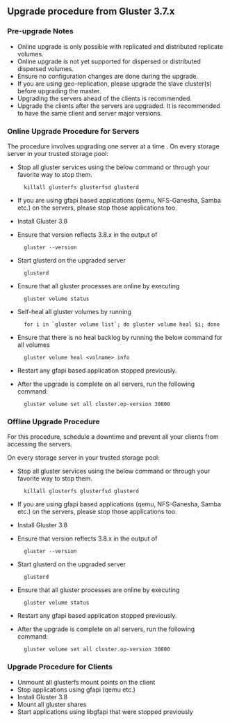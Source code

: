 ## Upgrade procedure from Gluster 3.7.x

### Pre-upgrade Notes

- Online upgrade is only possible with replicated and distributed replicate volumes.
- Online upgrade is not yet supported for dispersed or distributed dispersed volumes.
- Ensure no configuration changes are done during the upgrade.
- If you are using geo-replication, please upgrade the slave cluster(s) before upgrading the master.
- Upgrading the servers ahead of the clients is recommended.
- Upgrade the clients after the servers are upgraded. It is recommended to have the same client and server major versions.

### Online Upgrade Procedure for Servers

The procedure involves upgrading one server at a time . On every storage server in your trusted storage pool:

- Stop all gluster services using the below command or through your favorite way to stop them.

        killall glusterfs glusterfsd glusterd

- If you are using gfapi based applications (qemu, NFS-Ganesha, Samba etc.) on the servers, please stop those applications too.

- Install Gluster 3.8

- Ensure that version reflects 3.8.x in the output of

        gluster --version

- Start glusterd on the upgraded server

        glusterd

- Ensure that all gluster processes are online by executing

        gluster volume status

- Self-heal all gluster volumes by running

        for i in `gluster volume list`; do gluster volume heal $i; done

- Ensure that there is no heal backlog by running the below command for all volumes

        gluster volume heal <volname> info

- Restart any gfapi based application stopped previously.

- After the upgrade is complete on all servers, run the following command:

        gluster volume set all cluster.op-version 30800

### Offline Upgrade Procedure

For this procedure, schedule a downtime and prevent all your clients from accessing the servers.

On every storage server in your trusted storage pool:

- Stop all gluster services using the below command or through your favorite way to stop them.

        killall glusterfs glusterfsd glusterd

- If you are using gfapi based applications (qemu, NFS-Ganesha, Samba etc.) on the servers, please stop those applications too.

- Install Gluster 3.8

- Ensure that version reflects 3.8.x in the output of

        gluster --version

- Start glusterd on the upgraded server

        glusterd

- Ensure that all gluster processes are online by executing

        gluster volume status

- Restart any gfapi based application stopped previously.

- After the upgrade is complete on all servers, run the following command:

        gluster volume set all cluster.op-version 30800

### Upgrade Procedure for Clients

- Unmount all glusterfs mount points on the client
- Stop applications using gfapi (qemu etc.)
- Install Gluster 3.8
- Mount all gluster shares
- Start applications using libgfapi that were stopped previously

